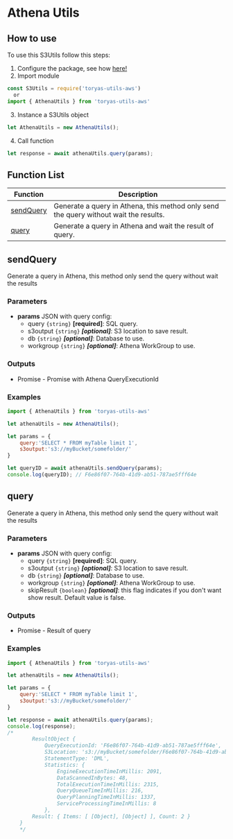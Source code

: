 # Athena Utils

## How to use

To use this S3Utils follow this steps:

1. Configure the package, see how [here!](../README.md/#config)
2. Import module

  ```javascript
  const S3Utils = require('toryas-utils-aws')
    or
  import { AthenaUtils } from 'toryas-utils-aws'
  ```
3. Instance a S3Utils object

  ```javascript
  let AthenaUtils = new AthenaUtils();
  ```

4. Call function

  ```javascript
  let response = await athenaUtils.query(params);
  ```


## Function List

|Function|Description|
|---|---|
|[sendQuery](#sendQuery)|Generate a query in Athena, this method only send the query without wait the results.|
|[query](#query)|Generate a query in Athena and wait the result of query.|

## sendQuery

Generate a query in Athena, this method only send the query without wait the results

### Parameters
- **params** JSON with query config:
    - query `{string}` **[required]**: SQL query. 
    - s3output `{string}` ***[optional]***: S3 location to save result.
    - db `{string}` ***[optional]***: Database to use.
    - workgroup `{string}` ***[optional]***: Athena WorkGroup to use.


### Outputs
 * Promise<string> - Promise with Athena QueryExecutionId

### Examples
```javascript
import { AthenaUtils } from 'toryas-utils-aws'

let athenaUtils = new AthenaUtils();

let params = {
    query:'SELECT * FROM myTable limit 1',
    s3output:'s3://myBucket/somefolder/'
}

let queryID = await athenaUtils.sendQuery(params);
console.log(queryID); // F6e86f07-764b-41d9-ab51-787ae5fff64e
```

## query

Generate a query in Athena, this method only send the query without wait the results

### Parameters
- **params** JSON with query config:
    - query `{string}` **[required]**: SQL query. 
    - s3output `{string}` ***[optional]***: S3 location to save result.
    - db `{string}` ***[optional]***: Database to use.
    - workgroup `{string}` ***[optional]***: Athena WorkGroup to use.
    - skipResult `{boolean}` ***[optional]***: this flag indicates if you don't want show result. Default value is false.


### Outputs
 * Promise<ResultObject> - Result of query

### Examples
```javascript
import { AthenaUtils } from 'toryas-utils-aws'

let athenaUtils = new AthenaUtils();

let params = {
    query:'SELECT * FROM myTable limit 1',
    s3output:'s3://myBucket/somefolder/'
}

let response = await athenaUtils.query(params);
console.log(response);
/*
        ResultObject {
            QueryExecutionId: 'F6e86f07-764b-41d9-ab51-787ae5fff64e',
            S3Location: 's3://myBucket/somefolder/F6e86f07-764b-41d9-ab51-787ae5fff64e.csv',
            StatementType: 'DML',
            Statistics: {
                EngineExecutionTimeInMillis: 2091,
                DataScannedInBytes: 48,
                TotalExecutionTimeInMillis: 2315,
                QueryQueueTimeInMillis: 216,
                QueryPlanningTimeInMillis: 1337,
                ServiceProcessingTimeInMillis: 8
            },
        Result: { Items: [ [Object], [Object] ], Count: 2 }
    }
    */
```
